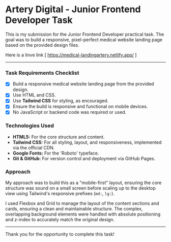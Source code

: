 # Artery Digital - Junior Frontend Developer Task

This is my submission for the Junior Frontend Developer practical task. The goal was to build a responsive, pixel-perfect medical website landing page based on the provided design files.


Here is a linve link [ https://medical-landingartery.netlify.app/ ]

---

### Task Requirements Checklist

- [x] Build a responsive medical website landing page from the provided design.
- [x] Use HTML and CSS.
- [x] Use **Tailwind CSS** for styling, as encouraged.
- [x] Ensure the build is responsive and functional on mobile devices.
- [x] No JavaScript or backend code was required or used.

### Technologies Used

- **HTML5:** For the core structure and content.
- **Tailwind CSS:** For all styling, layout, and responsiveness, implemented via the official CDN.
- **Google Fonts:** For the 'Roboto' typeface.
- **Git & GitHub:** For version control and deployment via GitHub Pages.

### Approach

My approach was to build this as a "mobile-first" layout, ensuring the core structure was sound on a small screen before scaling up to the desktop view using Tailwind's responsive prefixes (`md:`, `lg:`).

I used Flexbox and Grid to manage the layout of the content sections and cards, ensuring a clean and maintainable structure. The complex, overlapping background elements were handled with absolute positioning and z-index to accurately match the original design.

---

Thank you for the opportunity to complete this task!
